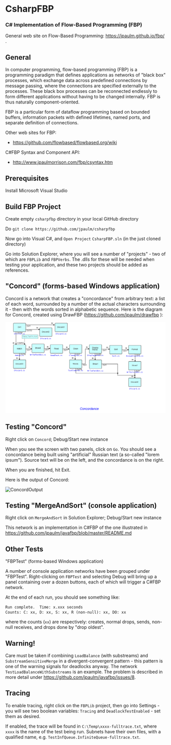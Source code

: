 CsharpFBP
===

### C# Implementation of Flow-Based Programming (FBP)

General web site on Flow-Based Programming: https://jpaulm.github.io/fbp/ .


General
---

In computer programming, flow-based programming (FBP) is a programming paradigm that defines applications as networks of "black box" processes, which exchange data across predefined connections by message passing, where the connections are specified externally to the processes. These black box processes can be reconnected endlessly to form different applications without having to be changed internally. FBP is thus naturally component-oriented.

FBP is a particular form of dataflow programming based on bounded buffers, information packets with defined lifetimes, named ports, and separate definition of connections.

Other web sites for FBP: 
* https://github.com/flowbased/flowbased.org/wiki
 
C#FBP Syntax and Component API:
* http://www.jpaulmorrison.com/fbp/csyntax.htm

Prerequisites
---

Install Microsoft Visual Studio 

Build FBP Project
---

Create empty `csharpfbp` directory in your local GitHub directory

Do `git clone https://github.com/jpaulm/csharpfbp`

Now go into Visual C#, and `Open Project` `CsharpFBP.sln` (in the just cloned directory)

Go into Solution Explorer, where you will see a number of "projects" - two of which are `FBPLib` and `FBPVerbs`.  The .dlls for these will be needed when testing your application, and these two projects should be added as references.

"Concord" (forms-based Windows application)
---

Concord is a network that creates a "concordance" from arbitrary text: a list of each word, surrounded by a number of the actual characters surrounding it - then with the words sorted in alphabetic sequence.  Here is the diagram for Concord, created using DrawFBP (https://github.com/jpaulm/drawfbp ):

![ConcordDiagram](https://github.com/jpaulm/csharpfbp/blob/master/docs/ConcordVS.png "Diagram for Concord")

Testing "Concord"
-----

Right click on `Concord`; Debug/Start new instance

When you see the screen with two panels, click on `Go`.  You should see a concordance being built using "artificial" Russian text (a so-called "lorem ipsum").  Source text will be on the left, and the concordance is on the right.

When you are finished, hit Exit.

Here is the output of Concord:

![ConcordOutput](https://github.com/jpaulm/csharpfbp/blob/master/docs/ConcordOutput.png "Output of Concordance")


Testing "MergeAndSort" (console application)
---

Right click on `MergeAndSort` in Solution Explorer; Debug/Start new instance

This network is an implementation in C#FBP of the one illustrated in https://github.com/jpaulm/javafbp/blob/master/README.md

Other Tests
------

"FBPTest" (forms-based Windows application)

A number of console application networks have been grouped under "FBPTest". Right-clicking on `FBPTest` and selecting Debug will bring up a panel containing over a dozen buttons, each of which will trigger a C#FBP network.

At the end of each run, you should see something like:

    Run complete.  Time: x.xxx seconds
    Counts: C: xx, D: xx, S: xx, R (non-null): xx, DO: xx
    
where the counts (`xx`) are respectively: creates, normal drops, sends, non-null receives, and drops done by "drop oldest".   

Warning!
-----
Care must be taken if combining `LoadBalance` (with substreams) and `SubstreamSensitiveMerge` in a divergent-convergent pattern - this pattern is one of the warning signals for deadlocks anyway. The network `TestLoadBalanceWithSubstreams` is an example. The problem is described in more detail under https://github.com/jpaulm/javafbp/issues/8.

Tracing
-------

To enable tracing, right click on the `FBPLib` project, then go into Settings - you will see two boolean variables: `Tracing` and `DeadlockTestEnabled` - set them as desired.

If enabled, the trace will be found in `C:\Temp\xxxx-fulltrace.txt`, where `xxxx` is the name of the test being run.  Subnets have their own files, with a qualified name, e.g. `TestInfQueue.InfiniteQueue-fulltrace.txt`.

